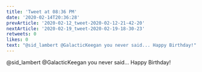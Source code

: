 ```yaml
---
title: 'Tweet at 08:36 PM'
date: '2020-02-14T20:36:28'
prevArticle: '2020-02-12_tweet-2020-02-12-21-42-20'
nextArticle: '2020-02-19_tweet-2020-02-19-18-30-23'
retweets: 0
likes: 0
text: "@sid_lambert @GalacticKeegan you never said... Happy Birthday!"
---
```

@sid_lambert @GalacticKeegan you never said... Happy Birthday!